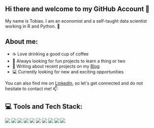 ## Hi there and welcome to my GitHub Account 👋

My name is Tobias. I am an economist and a self-taught data scientist working in R and Python. :snake:

## About me:

- :coffee:  Love drinking a good cup of coffee
- :book:  Always looking for fun projects to learn a thing or two
- :pencil:  Writing about recent projects on my [Blog](https://tlary.github.io)
- :computer:  Currently looking for new and exciting opportunities 

You can also find me on [LinkedIn](https://www.linkedin.com/in/tobias-larysch-97981519b/), so let's get connected and do not hesitate to contact me! :mailbox: 

## :computer: Tools and Tech Stack:

![](https://img.shields.io/badge/OS-Linux-informational?style=flat&logo=linux&logoColor=white&color=2bbc8a)
![](https://img.shields.io/badge/Code-Python-informational?style=flat&logo=python&logoColor=white&color=2bbc8a)
![](https://img.shields.io/badge/Code-R-informational?style=flat&logo=R&logoColor=white&color=2bbc8a)
![](https://img.shields.io/badge/Editor-RStudio-informational?style=flat&logo=rstudio&logoColor=white&color=2bbc8a)
![](https://img.shields.io/badge/Editor-PyCharm-informational?style=flat&logo=pycharm&logoColor=white&color=2bbc8a)
![](https://img.shields.io/badge/Tools-Streamlit-informational?style=flat&logo=Streamlit&logoColor=white&color=2bbc8a)
![](https://img.shields.io/badge/Tools-GitHub-informational?style=flat&logo=GitHub&logoColor=white&color=2bbc8a)
![](https://img.shields.io/badge/Tools-Hugo-informational?style=flat&logo=hugo&logoColor=white&color=2bbc8a)
![](https://img.shields.io/badge/Office-MS%20Office-informational?style=flat&logo=Microsoft%20Office&logoColor=white&color=2bbc8a)
![](https://img.shields.io/badge/Writing-LaTeX-informational?style=flat&logo=LaTeX&logoColor=white&color=2bbc8a)


<!--
**tlary/tlary** is a ✨ _special_ ✨ repository because its `README.md` (this file) appears on your GitHub profile.

Here are some ideas to get you started:

- 🔭 I’m currently working on ...
- 🌱 I’m currently learning ...
- 👯 I’m looking to collaborate on ...
- 🤔 I’m looking for help with ...
- 💬 Ask me about ...
- 📫 How to reach me: ...
- 😄 Pronouns: ...
- ⚡ Fun fact: ...
-->
